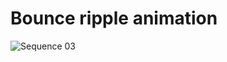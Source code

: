 # Bounce ripple animation

![Sequence 03](https://user-images.githubusercontent.com/58117224/128985000-53295f6e-a5e6-4d65-8dec-ba223df499e3.gif)
